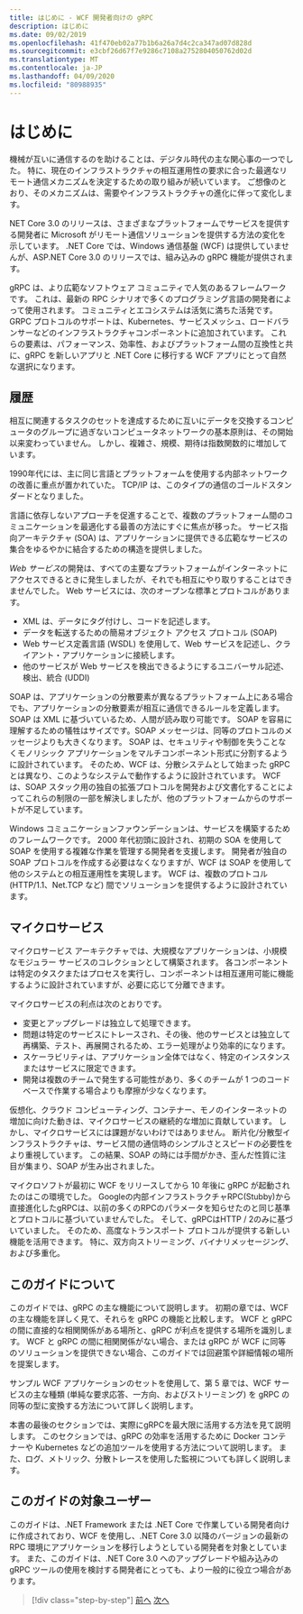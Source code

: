 ```yaml
---
title: はじめに - WCF 開発者向けの gRPC
description: はじめに
ms.date: 09/02/2019
ms.openlocfilehash: 41f470eb02a77b1b6a26a7d4c2ca347ad07d828d
ms.sourcegitcommit: e3cbf26d67f7e9286c7108a2752804050762d02d
ms.translationtype: MT
ms.contentlocale: ja-JP
ms.lasthandoff: 04/09/2020
ms.locfileid: "80988935"
---
```

# <a name="introduction"></a>はじめに

機械が互いに通信するのを助けることは、デジタル時代の主な関心事の一つでした。 特に、現在のインフラストラクチャの相互運用性の要求に合った最適なリモート通信メカニズムを決定するための取り組みが続いています。 ご想像のとおり、そのメカニズムは、需要やインフラストラクチャの進化に伴って変化します。

NET Core 3.0 のリリースは、さまざまなプラットフォームでサービスを提供する開発者に Microsoft がリモート通信ソリューションを提供する方法の変化を示しています。 .NET Core では、Windows 通信基盤 (WCF) は提供していませんが、ASP.NET Core 3.0 のリリースでは、組み込みの gRPC 機能が提供されます。

gRPC は、より広範なソフトウェア コミュニティで人気のあるフレームワークです。 これは、最新の RPC シナリオで多くのプログラミング言語の開発者によって使用されます。 コミュニティとエコシステムは活気に満ちた活発です。 GRPC プロトコルのサポートは、Kubernetes、サービスメッシュ、ロードバランサーなどのインフラストラクチャコンポーネントに追加されています。 これらの要素は、パフォーマンス、効率性、およびプラットフォーム間の互換性と共に、gRPC を新しいアプリと .NET Core に移行する WCF アプリにとって自然な選択になります。

## <a name="history"></a>履歴

相互に関連するタスクのセットを達成するために互いにデータを交換するコンピュータのグループに過ぎないコンピュータネットワークの基本原則は、その開始以来変わっていません。 しかし、複雑さ、規模、期待は指数関数的に増加しています。  

1990年代には、主に同じ言語とプラットフォームを使用する内部ネットワークの改善に重点が置かれていた。 TCP/IP は、このタイプの通信のゴールドスタンダードとなりました。

言語に依存しないアプローチを促進することで、複数のプラットフォーム間のコミュニケーションを最適化する最善の方法にすぐに焦点が移った。 サービス指向アーキテクチャ (SOA) は、アプリケーションに提供できる広範なサービスの集合をゆるやかに結合するための構造を提供しました。

*Web サービス*の開発は、すべての主要なプラットフォームがインターネットにアクセスできるときに発生しましたが、それでも相互にやり取りすることはできませんでした。 Web サービスには、次のオープンな標準とプロトコルがあります。

- XML は、データにタグ付けし、コードを記述します。
- データを転送するための簡易オブジェクト アクセス プロトコル (SOAP)
- Web サービス定義言語 (WSDL) を使用して、Web サービスを記述し、クライアント・アプリケーションに接続します。
- 他のサービスが Web サービスを検出できるようにするユニバーサル記述、検出、統合 (UDDI)

SOAP は、アプリケーションの分散要素が異なるプラットフォーム上にある場合でも、アプリケーションの分散要素が相互に通信できるルールを定義します。 SOAP は XML に基づいているため、人間が読み取り可能です。 SOAP を容易に理解するための犠牲はサイズです。SOAP メッセージは、同等のプロトコルのメッセージよりも大きくなります。 SOAP は、セキュリティや制御を失うことなくモノリシック アプリケーションをマルチコンポーネント形式に分割するように設計されています。 そのため、WCF は、分散システムとして始まった gRPC とは異なり、このようなシステムで動作するように設計されています。 WCF は、SOAP スタック用の独自の拡張プロトコルを開発および文書化することによってこれらの制限の一部を解決しましたが、他のプラットフォームからのサポートが不足しています。

Windows コミュニケーションファウンデーションは、サービスを構築するためのフレームワークです。 2000 年代初頭に設計され、初期の SOA を使用して SOAP を使用する複雑な作業を管理する開発者を支援します。 開発者が独自の SOAP プロトコルを作成する必要はなくなりますが、WCF は SOAP を使用して他のシステムとの相互運用性を実現します。 WCF は、複数のプロトコル (HTTP/1.1、Net.TCP など) 間でソリューションを提供するように設計されています。

## <a name="microservices"></a>マイクロサービス

マイクロサービス アーキテクチャでは、大規模なアプリケーションは、小規模なモジュラー サービスのコレクションとして構築されます。 各コンポーネントは特定のタスクまたはプロセスを実行し、コンポーネントは相互運用可能に機能するように設計されていますが、必要に応じて分離できます。

マイクロサービスの利点は次のとおりです。

- 変更とアップグレードは独立して処理できます。
- 問題は特定のサービスにトレースされ、その後、他のサービスとは独立して再構築、テスト、再展開されるため、エラー処理がより効率的になります。
- スケーラビリティは、アプリケーション全体ではなく、特定のインスタンスまたはサービスに限定できます。
- 開発は複数のチームで発生する可能性があり、多くのチームが 1 つのコードベースで作業する場合よりも摩擦が少なくなります。

仮想化、クラウド コンピューティング、コンテナー、モノのインターネットの増加に向けた動きは、マイクロサービスの継続的な増加に貢献しています。 しかし、マイクロサービスには課題がないわけではありません。 断片化/分散型インフラストラクチャは、サービス間の通信時のシンプルさとスピードの必要性をより重視しています。 この結果、SOAP の時には手間がかき、歪んだ性質に注目が集まり、SOAP が生み出されました。

マイクロソフトが最初に WCF をリリースしてから 10 年後に gRPC が起動されたのはこの環境でした。 Googleの内部インフラストラクチャRPC(Stubby)から直接進化したgRPCは、以前の多くのRPCのパラメータを知らせたのと同じ基準とプロトコルに基づいていませんでした。 そして、gRPCはHTTP / 2のみに基づいていました。 そのため、高度なトランスポート プロトコルが提供する新しい機能を活用できます。 特に、双方向ストリーミング、バイナリメッセージング、および多重化。

## <a name="about-this-guide"></a>このガイドについて

このガイドでは、gRPC の主な機能について説明します。 初期の章では、WCF の主な機能を詳しく見て、それらを gRPC の機能と比較します。 WCF と gRPC の間に直接的な相関関係がある場所と、gRPC が利点を提供する場所を識別します。 WCF と gRPC の間に相関関係がない場合、または gRPC が WCF に同等のソリューションを提供できない場合、このガイドでは回避策や詳細情報の場所を提案します。

サンプル WCF アプリケーションのセットを使用して、第 5 章では、WCF サービスの主な種類 (単純な要求応答、一方向、およびストリーミング) を gRPC の同等の型に変換する方法について詳しく説明します。

本書の最後のセクションでは、実際にgRPCを最大限に活用する方法を見て説明します。 このセクションでは、gRPC の効率を活用するために Docker コンテナーや Kubernetes などの追加ツールを使用する方法について説明します。 また、ログ、メトリック、分散トレースを使用した監視についても詳しく説明します。

## <a name="who-this-guide-is-for"></a>このガイドの対象ユーザー

このガイドは、.NET Framework または .NET Core で作業している開発者向けに作成されており、WCF を使用し、.NET Core 3.0 以降のバージョンの最新の RPC 環境にアプリケーションを移行しようとしている開発者を対象としています。 また、このガイドは、.NET Core 3.0 へのアップグレードや組み込みの gRPC ツールの使用を検討する開発者にとっても、より一般的に役立つ場合があります。

>[!div class="step-by-step"]
>[前へ](index.md)
>[次へ](grpc-overview.md)
